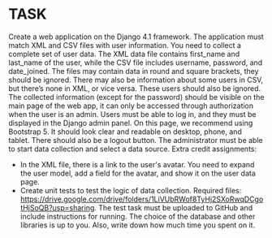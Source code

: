 # TASK

Create a web application on the Django 4.1 framework. The application must match XML and CSV files with user information. You need to collect a complete set of user data. The XML data file contains first_name and last_name of the user, while the CSV file includes username, password, and date_joined.
The files may contain data in round and square brackets, they should be ignored. There may also be information about some users in CSV, but there’s none in XML, or vice versa. These users should also be ignored.
The collected information (except for the password) should be visible on the main page of the web app, it can only be accessed through authorization when the user is an admin. Users must be able to log in, and they must be displayed in the Django admin panel. On this page, we recommend using Bootstrap 5. It should look clear and readable on desktop, phone, and tablet.
There should also be a logout button. The administrator must be able to start data collection and select a data source.
Extra credit assignments:
- In the XML file, there is a link to the user's avatar. You need to expand the user model, add a field for the avatar, and show it on the user data page.
- Create unit tests to test the logic of data collection.
Required files:
https://drive.google.com/drive/folders/1LiVUbRWof8TyHj2SXoRwqDCgotHjSoQB?usp=sharing.
The test task must be uploaded to GitHub and include instructions for running. The choice of the database and other libraries is up to you. Also, write down how much time you spent on it.
